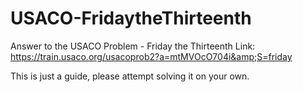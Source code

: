 # USACO-FridaytheThirteenth
Answer to the USACO Problem - Friday the Thirteenth Link: https://train.usaco.org/usacoprob2?a=mtMVOcO704i&amp;S=friday

This is just a guide, please attempt solving it on your own.
